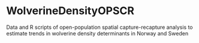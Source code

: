 # WolverineDensityOPSCR
Data and R scripts of open-population spatial capture-recapture analysis to estimate trends in wolverine density determinants in Norway and Sweden
